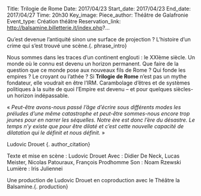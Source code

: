 Title: Trilogie de Rome
Date: 2017/04/23
Start_date: 2017/04/23
End_date: 2017/04/27
Time: 20h30
Key_image:
Piece_author: Théâtre de Galafronie
Event_type: Création théâtre
Reservation_link: http://balsamine.billetterie.it/index.php?...

Qu’est devenue l’antiquité sinon une surface de projection ? L’histoire d’un crime qui s’est trouvé une scène.{. phrase_intro}

Nous sommes dans les traces d’un continent englouti : le XXIème siècle. Un monde où le connu est devenu un horizon permanent. Que faire de la question que ce monde pose aux nouveaux fils de Rome ? Qui fonde les empires ? Le croyant ou l’athée ? Si **Trilogie de Rome** n’est pas un mythe fondateur, elle voudrait en être l’IRM. Carambolage d’êtres et de systèmes politiques à la suite de quoi l’Empire est devenu – et pour quelques siècles- un horizon indépassable.

« *Peut-être avons-nous passé l’âge d’écrire sous différents modes les préludes d’une même catastrophe et peut-être sommes-nous encore trop jeunes pour en narrer les séquelles. Notre ère est donc l’ère du désastre. Le temps n’y existe que pour être dilaté et c’est cette nouvelle capacité de dilatation qui le définit et nous définit.* »

Ludovic Drouet {. author_citation}

Texte et mise en scène
:   Ludovic Drouet
Avec
:   Didier De Neck, Lucas Meister, Nicolas Patouraux, François Prodhomme
Son
:   Noam Rzewski
Lumière
:   Iris Juliennei

Une production de Ludovic Drouet en coproduction avec le Théâtre la Balsamine.{. production}
